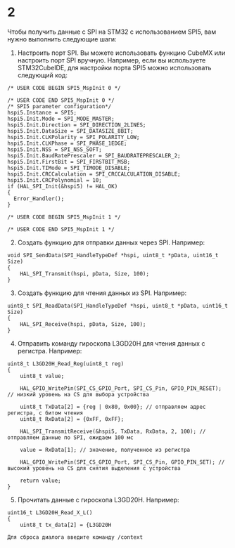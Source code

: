 # 2
Чтобы получить данные с SPI на STM32 с использованием SPI5, вам нужно выполнить следующие шаги:

1. Настроить порт SPI. Вы можете использовать функцию CubeMX или настроить порт SPI вручную. Например, если вы используете STM32CubeIDE, для настройки порта SPI5 можно использовать следующий код:

```
/* USER CODE BEGIN SPI5_MspInit 0 */

/* USER CODE END SPI5_MspInit 0 */
/* SPI5 parameter configuration*/
hspi5.Instance = SPI5;
hspi5.Init.Mode = SPI_MODE_MASTER;
hspi5.Init.Direction = SPI_DIRECTION_2LINES;
hspi5.Init.DataSize = SPI_DATASIZE_8BIT;
hspi5.Init.CLKPolarity = SPI_POLARITY_LOW;
hspi5.Init.CLKPhase = SPI_PHASE_1EDGE;
hspi5.Init.NSS = SPI_NSS_SOFT;
hspi5.Init.BaudRatePrescaler = SPI_BAUDRATEPRESCALER_2;
hspi5.Init.FirstBit = SPI_FIRSTBIT_MSB;
hspi5.Init.TIMode = SPI_TIMODE_DISABLE;
hspi5.Init.CRCCalculation = SPI_CRCCALCULATION_DISABLE;
hspi5.Init.CRCPolynomial = 10;
if (HAL_SPI_Init(&hspi5) != HAL_OK)
{
  Error_Handler();
}

/* USER CODE BEGIN SPI5_MspInit 1 */

/* USER CODE END SPI5_MspInit 1 */
```

2. Создать функцию для отправки данных через SPI. Например:

```
void SPI_SendData(SPI_HandleTypeDef *hspi, uint8_t *pData, uint16_t Size)
{
    HAL_SPI_Transmit(hspi, pData, Size, 100);
}
```

3. Создать функцию для чтения данных из SPI. Например:

```
uint8_t SPI_ReadData(SPI_HandleTypeDef *hspi, uint8_t *pData, uint16_t Size)
{
    HAL_SPI_Receive(hspi, pData, Size, 100);
}
```

4. Отправить команду гироскопа L3GD20H для чтения данных с регистра. Например:

```
uint8_t L3GD20H_Read_Reg(uint8_t reg)
{
    uint8_t value;

    HAL_GPIO_WritePin(SPI_CS_GPIO_Port, SPI_CS_Pin, GPIO_PIN_RESET); // низкий уровень на CS для выбора устройства

    uint8_t TxData[2] = {reg | 0x80, 0x00}; // отправляем адрес регистра, с битом чтения
    uint8_t RxData[2] = {0xFF, 0xFF};

    HAL_SPI_TransmitReceive(&hspi5, TxData, RxData, 2, 100); // отправляем данные по SPI, ожидаем 100 мс

    value = RxData[1]; // значение, полученное из регистра

    HAL_GPIO_WritePin(SPI_CS_GPIO_Port, SPI_CS_Pin, GPIO_PIN_SET); // высокий уровень на CS для снятия выделения с устройства

    return value;
}
```

5. Прочитать данные с гироскопа L3GD20H. Например:

```
uint16_t L3GD20H_Read_X_L()
{
    uint8_t tx_data[2] = {L3GD20H

Для сброса диалога введите команду /context
